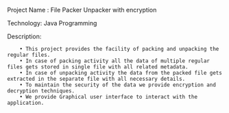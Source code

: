 Project Name : File Packer Unpacker with encryption
  
  Technology: Java Programming
    
  Description:
  
        • This project provides the facility of packing and unpacking the regular files.
        • In case of packing activity all the data of multiple regular files gets stored in single file with all related metadata.
        • In case of unpacking activity the data from the packed file gets extracted in the separate file with all necessary details.
        • To maintain the security of the data we provide encryption and decryption techniques.
        • We provide Graphical user interface to interact with the application.
